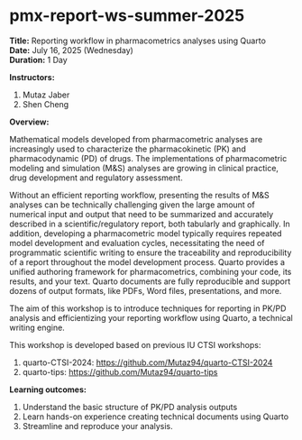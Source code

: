 # pmx-report-ws-summer-2025

**Title:** Reporting workflow in pharmacometrics analyses using Quarto  
**Date:** July 16, 2025 (Wednesday)   
**Duration:** 1 Day 

**Instructors:**
  1.	Mutaz Jaber
  2.	Shen Cheng

**Overview:**

Mathematical models developed from pharmacometric analyses are increasingly used to characterize the pharmacokinetic (PK) and pharmacodynamic (PD) of drugs. The implementations of pharmacometric modeling and simulation (M&S) analyses are growing in clinical practice, drug development and regulatory assessment. 

Without an efficient reporting workflow, presenting the results of M&S analyses can be technically challenging given the large amount of numerical input and output that need to be summarized and accurately described in a scientific/regulatory report, both tabularly and graphically. In addition, developing a pharmacometric model typically requires repeated model development and evaluation cycles, necessitating the need of programmatic scientific writing to ensure the traceability and reproducibility of a report throughout the model development process. 
Quarto provides a unified authoring framework for pharmacometrics, combining your code, its results, and your text. Quarto documents are fully reproducible and support dozens of output formats, like PDFs, Word files, presentations, and more. 

The aim of this workshop is to introduce techniques for reporting in PK/PD analysis and efficientizing your reporting workflow using Quarto, a technical writing engine. 

This workshop is developed based on previous IU CTSI workshops: 
  1.	quarto-CTSI-2024: <https://github.com/Mutaz94/quarto-CTSI-2024>
  2.	quarto-tips: <https://github.com/Mutaz94/quarto-tips>

**Learning outcomes:**
  1. Understand the basic structure of PK/PD analysis outputs
  2. Learn hands-on experience creating technical documents using Quarto
  3. Streamline and reproduce your analysis.



